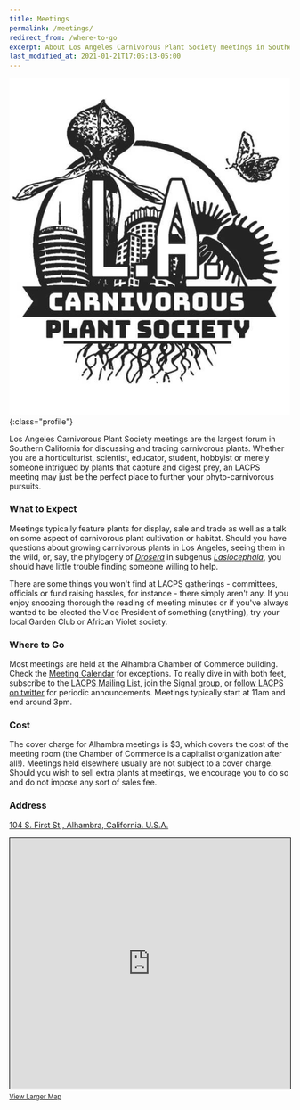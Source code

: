 ```yaml
---
title: Meetings
permalink: /meetings/
redirect_from: /where-to-go
excerpt: About Los Angeles Carnivorous Plant Society meetings in Southern California.
last_modified_at: 2021-01-21T17:05:13-05:00
---
```


![LACPS logo](/assets/images/pages/lacps-logo.jpg){:class="profile"}

Los Angeles Carnivorous Plant Society meetings are the largest forum in Southern California for discussing and trading carnivorous plants. Whether you are a horticulturist, scientist, educator, student, hobbyist or merely someone intrigued by plants that capture and digest prey, an LACPS meeting may just be the perfect place to further your phyto-carnivorous pursuits.

### What to Expect

Meetings typically feature plants for display, sale and trade as well as a talk on some aspect of carnivorous plant cultivation or habitat. Should you have questions about growing carnivorous plants in Los Angeles, seeing them in the wild, or, say, the phylogeny of [_Drosera_](http://en.wikipedia.org/wiki/Drosera) in subgenus [_Lasiocephala_](http://en.wikipedia.org/wiki/Taxonomy_of_Drosera#Subgenus_Lasiocephala), you should have little trouble finding someone willing to help.

There are some things you won't find at LACPS gatherings - committees, officials or fund raising hassles, for instance - there simply aren't any. If you enjoy snoozing thorough the reading of meeting minutes or if you've always wanted to be elected the Vice President of something (anything), try your local Garden Club or African Violet society.

### Where to Go

Most meetings are held at the Alhambra Chamber of Commerce building. Check the [Meeting Calendar](/calendar) for exceptions. To really dive in with both feet, subscribe to the [LACPS Mailing List](/mailing-list), join the [Signal group](https://signal.group/#CjQKIM7iSG2QLwULsO2hI7EKNUw6p2eYVuahPNrTwFWaB3zHEhAGcBOfY6JeEJu6KalL94Vh), or [follow LACPS on twitter](https://twitter.com/lacarnivores) for periodic announcements. Meetings typically start at 11am and end around 3pm.

### Cost

The cover charge for Alhambra meetings is $3, which covers the cost of the meeting room (the Chamber of Commerce is a capitalist organization after all!). Meetings held elsewhere usually are not subject to a cover charge. Should you wish to sell extra plants at meetings, we encourage you to do so and do not impose any sort of sales fee.

### Address

[104 S. First St., Alhambra, California. U.S.A.](https://www.openstreetmap.org/?mlat=34.09345&mlon=-118.12691#map=19/34.09345/-118.12691&layers=N)

<iframe width="100%" height="450" frameborder="0" scrolling="no" marginheight="0" marginwidth="0" src="https://www.openstreetmap.org/export/embed.html?bbox=-118.12782168388368%2C34.09273085356217%2C-118.12599778175355%2C34.09417019295936&amp;layer=mapnik&amp;marker=34.09345052632012%2C-118.1269097328186" style="border: 1px solid black"></iframe><br/><small><a href="https://www.openstreetmap.org/?mlat=34.09345&amp;mlon=-118.12691#map=19/34.09345/-118.12691&amp;layers=N">View Larger Map</a></small>
